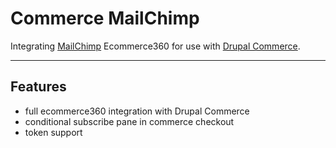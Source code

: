 Commerce MailChimp
===============

Integrating [MailChimp](http://mailchimp.com) Ecommerce360
for use with [Drupal Commerce](http://drupal.org/project/commerce).

---

Features
---------

- full ecommerce360 integration with Drupal Commerce
- conditional subscribe pane in commerce checkout
- token support